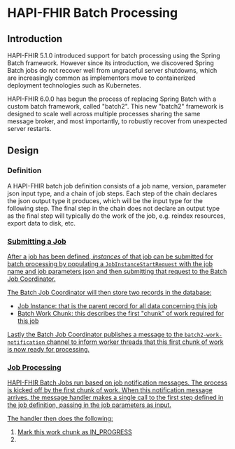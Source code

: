 # HAPI-FHIR Batch Processing

## Introduction

HAPI-FHIR 5.1.0 introduced support for batch processing using the Spring Batch framework.  However since its introduction, we discovered Spring Batch jobs do not recover well from ungraceful server shutdowns, which are increasingly common as implementors move to containerized deployment technologies such as Kubernetes.

HAPI-FHIR 6.0.0 has begun the process of replacing Spring Batch with a custom batch framework, called "batch2".  This new "batch2" framework is designed to scale well across multiple processes sharing the same message broker, and most importantly, to robustly recover from unexpected server restarts.

## Design

### Definition

A HAPI-FHIR batch job definition consists of a job name, version, parameter json input type, and a chain of job steps.  Each step of the chain declares the json output type it produces, which will be the input type for the following step.  The final step in the chain does not declare an output type as the final step will typically do the work of the job, e.g. reindex resources, export data to disk, etc.

<a href="/hapi-fhir/docs/images/job-definition.svg"/>

### Submitting a Job

After a job has been defined, *instances* of that job can be submitted for batch processing by populating a `JobInstanceStartRequest` with the job name and job parameters json and then submitting that request to the Batch Job Coordinator.

The Batch Job Coordinator will then store two records in the database:
- Job Instance: that is the parent record for all data concerning this job
- Batch Work Chunk: this describes the first "chunk" of work required for this job

Lastly the Batch Job Coordinator publishes a message to the `batch2-work-notification` channel to inform worker threads that this first chunk of work is now ready for processing.

### Job Processing

HAPI-FHIR Batch Jobs run based on job notification messages.  The process is kicked off by the first chunk of work.  When this notification message arrives, the message handler makes a single call to the first step defined in the job definition, passing in the job parameters as input.

The handler then does the following:
1. Mark this work chunk as IN_PROGRESS
2. 

